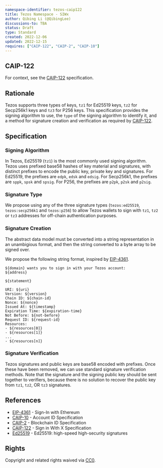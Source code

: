 ```yaml
---
namespace-identifier: tezos-caip122
title: Tezos Namespace - SIWx
author: Qibing Li (@QibingLee)
discussions-to: TBA
status: Draft
type: Standard
created: 2022-12-06
updated: 2022-12-15
requires: ["CAIP-122", "CAIP-2", "CAIP-10"]
---
```


## CAIP-122

For context, see the [CAIP-122][] specification.

## Rationale

Tezos supports three types of keys, `tz1` for Ed25519 keys, `tz2` for Secp256k1
keys and `tz3` for P256 keys. This specification provides the signing algorithm
to use, the `type` of the signing algorithm to identify it, and a method for
signature creation and verification as required by [CAIP-122][].

## Specification

### Signing Algorithm

In Tezos, Ed25519 (`tz1`) is the most commonly used signing algorithm. Tezos
uses prefixed base58 hashes of key material and signatures, with distinct
prefixes to encode the public key, private key and signatures. For Ed25519, the
prefixes are `edpk`, `edsk` and `edsig`. For Secp256k1, the prefixes are `sppk`,
`spsk` and `spsig`. For P256, the prefixes are `p2pk`, `p2sk` and `p2sig`.

### Signature Type

We propose using any of the three signature types (`tezos:ed25519`,
`tezos:secp256k1` and `tezos:p256`) to allow Tezos wallets to sign with `tz1`,
`tz2` or `tz3` addresses for off-chain authentication purposes.

### Signature Creation

The abstract data model must be converted into a string representation in an
unambigious format, and then the string converted to a byte array to be signed
over.

We propose the following string format, inspired by [EIP-4361][].

```
${domain} wants you to sign in with your Tezos account:
${address}

${statement}

URI: ${uri}
Version: ${version}
Chain ID: ${chain-id}
Nonce: ${nonce}
Issued At: ${timestamp}
Expiration Time: ${expiration-time}
Not Before: ${not-before}
Request ID: ${request-id}
Resources:
- ${resources[0]}
- ${resources[1]}
...
- ${resources[n]}
```

### Signature Verification

Tezos signatures and public keys are base58 encoded with prefixes. Once these
have been removed, we can use standard signature verification methods. Note that
the signature and the signing public key should be sent together to verifiers,
because there is no solution to recover the public key from `tz1`, `tz2`, OR
`tz3` signatures.

## References

[EIP-4361]: https://eips.ethereum.org/EIPS/eip-4361
[CAIP-122]: https://github.com/ChainAgnostic/CAIPs/blob/master/CAIPs/caip-122.md

- [EIP-4361](https://eips.ethereum.org/EIPS/eip-4361) - Sign-In with Ethereum
- [CAIP-10](https://github.com/ChainAgnostic/CAIPs/blob/master/CAIPs/caip-10.md) - Account ID Specification
- [CAIP-2](https://github.com/ChainAgnostic/CAIPs/blob/master/CAIPs/caip-2.md) - Blockchain ID Specification
- [CAIP-122](https://github.com/ChainAgnostic/CAIPs/blob/master/CAIPs/caip-122.md) - Sign in With X Specification
- [Ed25519](https://ed25519.cr.yp.to/) - Ed25519: high-speed high-security signatures

## Rights

Copyright and related rights waived via [CC0](https://creativecommons.org/publicdomain/zero/1.0/).